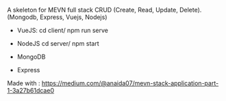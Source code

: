 A skeleton for MEVN full stack CRUD (Create, Read, Update, Delete). (Mongodb, Express, Vuejs, Nodejs)

- VueJS: 
  cd client/
  npm run serve

- NodeJS
  cd server/
  npm start
  
- MongoDB

- Express





Made with : https://medium.com/@anaida07/mevn-stack-application-part-1-3a27b61dcae0
